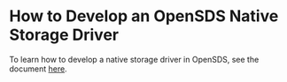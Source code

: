 # How to Develop an OpenSDS Native Storage Driver

To learn how to develop a native storage driver in OpenSDS, see the document [here](https://docs.google.com/presentation/d/1C--sGAOB2GLBKMUBGwkZSNnu2g4_yFtPF982HdMkz2M/edit?usp=sharing).
